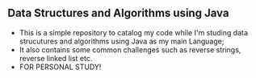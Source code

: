 ## Data Structures and Algorithms using Java

- This is a simple repository to catalog my code while I'm studing data strucutures and algorithms using Java as my main Language;
- It also contains some common challenges such as reverse strings, reverse linked list etc.
- FOR PERSONAL STUDY!